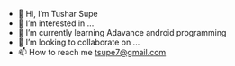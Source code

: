- 👋 Hi, I’m Tushar Supe
- 👀 I’m interested in ...
- 🌱 I’m currently learning Adavance android programming
- 💞️ I’m looking to collaborate on ...
- 📫 How to reach me tsupe7@gmail.com

<!---
tsupe7/tsupe7 is a ✨ special ✨ repository because its `README.md` (this file) appears on your GitHub profile.
You can click the Preview link to take a look at your changes.
--->
